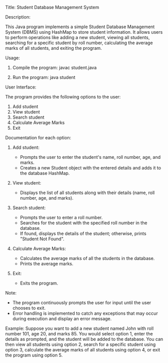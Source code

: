 Title: Student Database Management System

Description:

This Java program implements a simple Student Database Management System (DBMS) using HashMap to store student information. It allows users to perform operations like adding a new student, viewing all students, searching for a specific student by roll number, calculating the average marks of all students, and exiting the program.



Usage:


1. Compile the program:
    javac student.java

2. Run the program:
    java student


User Interface:


The program provides the following options to the user:
1. Add student
2. View student
3. Search student
4. Calculate Average Marks
5. Exit


Documentation for each option:

1. Add student:
    - Prompts the user to enter the student's name, roll number, age, and marks.
    - Creates a new Student object with the entered details and adds it to the database HashMap.


2. View student:
    - Displays the list of all students along with their details (name, roll number, age, and marks).


3. Search student:
    - Prompts the user to enter a roll number.
    - Searches for the student with the specified roll number in the database.
    - If found, displays the details of the student; otherwise, prints "Student Not Found".


4. Calculate Average Marks:
    - Calculates the average marks of all the students in the database.
    - Prints the average marks.


5. Exit:
    - Exits the program.


Note: 
- The program continuously prompts the user for input until the user chooses to exit.
- Error handling is implemented to catch any exceptions that may occur during execution and display an error message.


Example:
Suppose you want to add a new student named John with roll number 101, age 20, and marks 85. You would select option 1, enter the details as prompted, and the student will be added to the database. You can then view all students using option 2, search for a specific student using option 3, calculate the average marks of all students using option 4, or exit the program using option 5.

